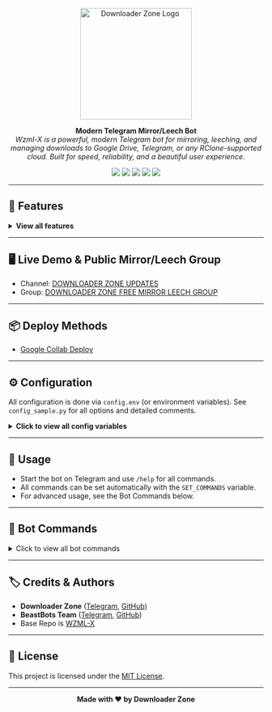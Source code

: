 <p align="center">
  <img width="220" src="https://i.postimg.cc/XvdvXTkS/photo-2024-12-27-11-46-15.jpg" alt="Downloader Zone Logo">
</p>

<p align="center">
  <b>Modern Telegram Mirror/Leech Bot</b><br>
  <i>Wzml-X is a powerful, modern Telegram bot for mirroring, leeching, and managing downloads to Google Drive, Telegram, or any RClone-supported cloud. Built for speed, reliability, and a beautiful user experience.</i>
</p>

<p align="center">
  <a href="https://github.com/DownloaderZone/WZML-X"><img src="https://img.shields.io/github/stars/DownloaderZone/WZML-X?style=flat-square&color=yellow&logo=github"/></a>
  <a href="https://github.com/DownloaderZone/WZML-X"><img src="https://img.shields.io/github/forks/DownloaderZone/WZML-X?style=flat-square&color=blue&logo=github"/></a>
  <a href="https://t.me/DOWNLOADERZONEUPDATES"><img src="https://img.shields.io/badge/Telegram-Channel-blue?style=flat-square&logo=telegram"/></a>
  <a href="https://t.me/DZONEDISCUSSION"><img src="https://img.shields.io/badge/Support-Group-blueviolet?style=flat-square&logo=telegram"/></a>
  <a href="https://github.com/DownloaderZone/WZML-X/blob/main/LICENSE"><img src="https://img.shields.io/github/license/DownloaderZone/WZML-X?style=flat-square&color=success"/></a>
</p>

---

## 🚀 Features

<details>
  <summary><b>View all features</b></summary>

- Multi-source Download: Supports torrents (qBittorrent, Aria2c), direct links, Mega.nz, YouTube (yt-dlp), devuploads, and more
- Flexible Uploads: Upload to Google Drive, Telegram, RClone remotes, or supported DDL sites
- Advanced File Management: Archive/extract (zip, rar, 7z), split/join files, rename, and more
- User & Sudo Controls: Per-user settings, limits, and admin controls
- Status & Queue System: Real-time status, unlimited tasks, and queue management
- RSS Automation: Auto-download and filter RSS feeds
- Database Support: MongoDB for persistent settings, tasks, and user data
- Docker Ready: Easy deployment with Docker & docker-compose
- Extensive Configurability: All features and limits are configurable via environment or config file
- Multi-cloud: RClone integration for any supported cloud (GDrive, OneDrive, Dropbox, etc)
- Multi-bot & Multi-user: Designed for groups, channels, and private use
- Token/Multi-Shortener Support: Support for token based usage and multi-shortener services
- **Actively Maintained**: By Downloader Zone & Team.
</details>

---

## 🖥️ Live Demo & Public Mirror/Leech Group

- Channel: [DOWNLOADER ZONE UPDATES](https://t.me/DOWNLOADERZONEUPDATES)
- Group: [DOWNLOADER ZONE FREE MIRROR LEECH GROUP](https://t.me/downloaderzonefreemirrorleech)

---

## 📦 Deploy Methods

- [Google Collab Deploy](https://colab.research.google.com/drive/1A9h93Qtyrk1Rf2902CXHOM0mTMah1AQ9?authuser=2)

---

## ⚙️ Configuration

All configuration is done via `config.env` (or environment variables). See `config_sample.py` for all options and detailed comments.

<details>
  <summary><b>Click to view all config variables</b></summary>

### Required
- `BOT_TOKEN`: Telegram Bot Token from @BotFather
- `OWNER_ID`: Telegram User ID of the bot owner
- `TELEGRAM_API`: Telegram API ID from https://my.telegram.org
- `TELEGRAM_HASH`: Telegram API Hash from https://my.telegram.org

### Optional (most common)
- `DATABASE_URL`: MongoDB connection string
- `DOWNLOAD_DIR`: Local download directory
- `AUTHORIZED_CHATS`: Space-separated list of allowed user/group IDs
- `SUDO_USERS`: Space-separated list of sudo user IDs
- `DEFAULT_UPLOAD`: `gd` (Google Drive), `rc` (RClone), or `ddl` (DDL sites)
- `GDRIVE_ID`: Google Drive folder/TeamDrive ID or `root`
- `RCLONE_PATH`: Default rclone path (e.g. `remote:path`)
- `RCLONE_FLAGS`: RClone flags (see [RClone Flags](https://rclone.org/flags/))
- `RCLONE_SERVE_URL`: URL for rclone serve (e.g. `http://myip:port`)
- `RCLONE_SERVE_PORT`: Port for rclone serve (default: 8080)
- `RCLONE_SERVE_USER`/`RCLONE_SERVE_PASS`: Auth for rclone serve
- `LEECH_LOG_ID`/`MIRROR_LOG_ID`: Chat IDs for logs
- `QUEUE_ALL`/`QUEUE_DOWNLOAD`/`QUEUE_UPLOAD`: Task queue limits
- `DAILY_TASK_LIMIT`, `DAILY_MIRROR_LIMIT`, `DAILY_LEECH_LIMIT`: User limits
- `YT_DLP_OPTIONS`: Default yt-dlp options (see [yt-dlp options](https://github.com/yt-dlp/yt-dlp/blob/master/yt_dlp/YoutubeDL.py#L184))
- `EXTENSION_FILTER`: Space-separated list of file extensions to block
- `SAFE_MODE`: Hide links/files in group, send to PM
- `TIMEZONE`: Timezone (default: Asia/Kolkata)

...and many more! See `config_sample.py`.

</details>

---

## 📝 Usage

- Start the bot on Telegram and use `/help` for all commands.
- All commands can be set automatically with the `SET_COMMANDS` variable.
- For advanced usage, see the Bot Commands below.

---
## 🤖 Bot Commands

<details>
  <summary>Click to view all bot commands</summary>

```
mirror - or /m Mirror
leech - or /l Leech
qbmirror - or /qm Mirror torrent using qBittorrent
qbleech - or /ql Leech torrent using qBittorrent
jdmirror - or /jm Mirror files using JDownloader
jdleech - or /jl Leech files using JDownloader
ytdl - or /y Mirror yt-dlp supported link
ytdlleech - or /yl Leech through yt-dlp supported link
clone - Copy file/folder to Drive
count - Count file/folder from Drive
select - Select files from torrent
list - Search files in Drive
search - Search for torrents with API
mediainfo - Get Mediainfo of the Target Media
rss - Rss menu
usetting - User settings
status - Get Mirror Status message
forcestart - Force start from queued task
cancel - Cancel a task
cancelall - Cancel all tasks
login - Login to Bot
ping - Ping the Bot
stats - Bot Usage Stats
speedtest - Check Internet Speed
help - All cmds with description
bsetting - Bot settings
del - Delete file/folder from Drive
restart - Restart the Bot
restartses - Restart User Sessions
```

</details>

---

## 🏷️ Credits & Authors
- **Downloader Zone** ([Telegram](https://t.me/DOWNLOADERZONEUPDATES), [GitHub](https://github.com/DOWNLOADER-ZONE))
- **BeastBots Team** ([Telegram](https://t.me/MirrorBeast), [GitHub](https://github.com/BeastBots))
- Base Repo is [WZML-X](https://github.com/SilentDemonSD/WZML-X)

---

## 📄 License

This project is licensed under the [MIT License](LICENSE).

---

<p align="center">
  <b>Made with ❤️ by Downloader Zone</b>
</p>

